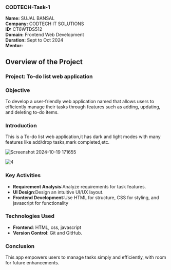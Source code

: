 ### CODTECH-Task-1
 **Name:** SUJAL BANSAL  
 **Company:** CODTECH IT SOLUTIONS  
 **ID:** CT6WTDS512  
 **Domain:** Frontend Web Development  
 **Duration:** Sept to Oct 2024  
 **Mentor:**


## Overview of the Project

### Project: To-do list web application

### Objective
To develop a user-friendly web application named that allows users to efficiently manage their tasks through features such as adding, updating, and deleting to-do items.

### Introduction
This is a To-do list web application,it has dark and light modes with many features like add/drop tasks,mark completed,etc.

![Screenshot 2024-10-19 171655](https://github.com/user-attachments/assets/d8375caa-c6f9-4012-ba8f-434b70af051d)

![4](https://github.com/user-attachments/assets/5e043419-3793-48e1-837c-c0e8ddf8d29b)


### Key Activities
- **Requirement Analysis**:Analyze requirements for task features.
- **UI Design**:Design an intuitive UI/UX layout.
- **Frontend Development**:Use HTML for structure, CSS for styling, and javascript for functionality

### Technologies Used
- **Frontend**: HTML, css, javascript
- **Version Control**: Git and GitHub.

### Conclusion
This app empowers users to manage tasks simply and efficiently, with room for future enhancements.
